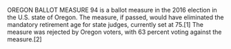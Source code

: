 OREGON BALLOT MEASURE 94 is a ballot measure in the 2016 election in the U.S. state of Oregon. The measure, if passed, would have eliminated the mandatory retirement age for state judges, currently set at 75.[1] The measure was rejected by Oregon voters, with 63 percent voting against the measure.[2]
